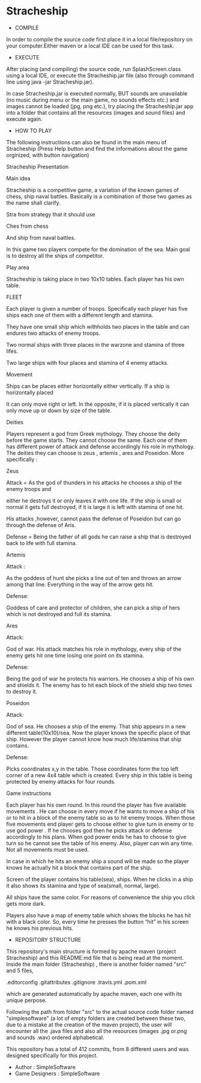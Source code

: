 # Stracheship

- COMPILE

In order to compile the source code first place it in a local file/repository on your computer.Either 
maven or a local IDE can be used for this task.

- EXECUTE

After placing (and compiling) the source code, run SplashScreen.class using a local IDE,
or execute the Stracheship.jar file (also through command line using java -jar Stracheship.jar).

In case Stracheship.jar is executed normally, BUT sounds are unavailable (no music during menu or
the main game, no sounds effects etc.) and images cannot be loaded (jpg, png etc.), try placing
the Stracheship.jar app into a folder that contains all the resources (images and sound files) and
execute again.

- HOW TO PLAY

The following instructions can also be found in the main menu of Stracheship (Press Help button 
and find the informations about the game orginized, with button navigation)

Stracheship Presentation

Main idea

Stracheship is a competitive game, a variation of the known games of chess, ship naval battles. Basically is a combination of those two games as the name shall clarify.

Stra from strategy that it should use

Ches from chess

And ship from naval battles.

In this game two players compete for the domination of the sea. Main goal is to destroy all the ships of competitor.



Play area

Stracheship is taking place in two 10x10 tables. Each player has his own table.



FLEET

Each player is given a number of troops. Specifically each player has five ships each one of them with a different length and stamina.

They have one small ship which withholds two places in the  table and can endures two attacks of enemy troops.

Two normal ships with three places in the warzone and stamina of three lifes.

Two large ships with four places and stamina of 4 enemy attacks.



Movement

Ships can be places either horizontally either vertically. If a ship is horizontally placed

It can only move right or left. In the opposite, if it is placed vertically it can only move up or down by size of the table.




Deities

Players represent a god from Greek mythology. They choose the deity before the game starts. They cannot choose the same. Each one of them has different power of attack and defense accordingly his role in mythology. The deities they can choose is zeus , artemis , ares and Poseidon. More specifically :

Zeus

Attack = As the god of thunders in his attacks he chooses a ship of the enemy troops and

either he destroys it or only leaves it with one life. If the ship is small or normal it gets full destroyed, if it is large it is left with stamina of one hit.

His attacks ,however, cannot pass the defense of Poseidon but can go through the defense of Aris.

Defense = Being the father of all gods he can raise a ship that is destroyed back to life with       full stamina.



Artemis

Attack :

As the goddess of hunt she picks a line out of ten and throws an arrow among that line. Everything in the way of the arrow gets hit.



Defense:

Goddess of care and protector of children, she can pick a ship of hers which is not destroyed and full its stamina.



Ares

Attack:

God of war. His attack matches his role in mythology, every ship of the enemy gets hit one time losing one point on its stamina.



Defense:

Being the god of war he protects his warriors. He chooses a ship of his own and shields it. The enemy has to hit each block of the shield ship two times to destroy it.



Poseidon

Attack:

God of sea. He chooses a ship of the enemy. That ship appears in a new different table(10x10)/sea. Now the player knows the specific place of that ship. However the player cannot know how much life/stamina that ship contains.



Defense:

Picks coordinates x,y in the table. Those coordinates form the top left corner of a new 4x4 table which is created. Every ship in this table is being protected by enemy attacks for four rounds.



Game instructions



Each player has his own round. In this round the player has five available movements . He can choose in every move if he wants to move a ship of his or to hit in a block of the enemy table so as to hit enemy troops. When those five movements end player gets to choose either to give turn in enemy or to use god power . If he chooses god then he picks attack or defense accordingly to his plans. When god power ends he has to choose to give turn so he cannot see the table of his enemy. Also, player can win any time. Not all movements must be used.  

In case in which he hits an enemy ship a sound will be made so the player knows he actually hit a block that contains part of the ship.

Screen of the player contains his table(sea), ships. When he clicks in a ship it also shows its stamina and type of sea(small, normal, large).

All ships have the same color. For reasons of convenience the ship you click gets more dark.

Players also have a map of enemy table which shows the blocks he has hit with a black color.  So, every time he presses the button “hit” in his screen he knows his previous hits.

- REPOSITORY STRUCTURE

This repository's main structure is formed by apache maven (project Stracheship) and this README.md file that is being read at the moment.
Inside the main folder (Stracheship) , there is another folder named "src" and 5 files,

.editorconfig
.gitattributes
.gitignore
.travis.yml
.pom.xml

which are generated automatically by apache maven, each one with its unique perpose.

Following the path from folder "src" to the actual source code folder named "simplesoftware" (a lot of empty folders are created between these two,
due to a mistake at the creation of the maven project), the user will encounter all the .java files and also all the resources (images .jpg or.png and sounds
.wav) ordered alphabetical.

This repository has a total of 412 commits, from 8 different users and was designed specifically for this project.


- Author : SimpleSoftware
- Game Designers : SimpleSoftware

